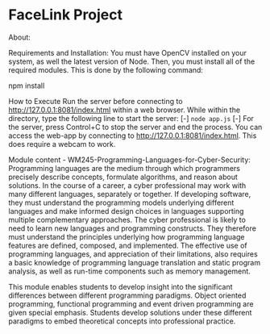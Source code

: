 # FaceLink Project 
About:

Requirements and Installation:
You must have OpenCV installed on your system, as well the latest version of Node. Then, you must install all of the required modules. This is done by the following command:

npm install

How to Execute
Run the server before connecting to http://127.0.0.1:8081/index.html within a web browser. While within the directory, type the following line to start the server:
[-] `node app.js`
[-] For the server, press Control+C to stop the server and end the process. You can access the web-app by connecting to http://127.0.0.1:8081/index.html. This does require a webcam to work.

Module content - WM245-Programming-Languages-for-Cyber-Security:
Programming languages are the medium through which programmers precisely describe concepts, formulate algorithms, and reason about solutions. In the course of a career, a cyber professional may work with many different languages, separately or together. If developing software, they must understand the programming models underlying different languages and make informed design choices in languages supporting multiple complementary approaches. The cyber professional is likely to need to learn new languages and programming constructs. They therefore must understand the principles underlying how programming language features are defined, composed, and implemented. The effective use of programming languages, and appreciation of their limitations, also requires a basic knowledge of programming language translation and static program analysis, as well as run-time components such as memory management.

This module enables students to develop insight into the significant differences between different programming paradigms. Object oriented programming, functional programming and event driven programming are given special emphasis. Students develop solutions under these different paradigms to embed theoretical concepts into professional practice.
